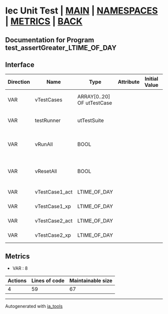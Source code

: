 # Iec Unit Test | [MAIN] | [NAMESPACES] | [METRICS] | [BACK]  

## Documentation for Program test_assertGreater_LTIME_OF_DAY  

## Interface  

| Direction | Name | Type | Attribute | Initial Value | Documentation |
| --------- | ---- | ---- | --------- | ------------- | ------------- |
| VAR | vTestCases | ARRAY[0..20] OF utTestCase |  |  | Definition of all test cases for this POU |  
| VAR | testRunner | utTestSuite |  |  | Test Suite fb instance to run the tests |  
| VAR | vRunAll | BOOL |  |  | Manual command to run all tests for this POU |  
| VAR | vResetAll | BOOL |  |  | Manual command to reset all tests for this POU |  
| VAR | vTestCase1_act | LTIME_OF_DAY |  |  | Test data 1 of test case 1 |  
| VAR | vTestCase1_xp | LTIME_OF_DAY |  |  | Test data 2 of test case 1 |  
| VAR | vTestCase2_act | LTIME_OF_DAY |  |  | Test data 1 of test case 2 |  
| VAR | vTestCase2_xp | LTIME_OF_DAY |  |  | Test data 2 of test case 2 |  


## Metrics  

- VAR : 8

| Actions | Lines of code | Maintainable size |
| ------- | ------------- | ----------------- |
| 4 | 59 | 67 |

---
Autogenerated with [ia_tools](https://github.com/tkucic/ia_tools)  

[MAIN]: ../../../../index.md
[NAMESPACES]: ../../nsList.md
[METRICS]: ../../../metrics.md
[BACK]: ../nsMain.md
